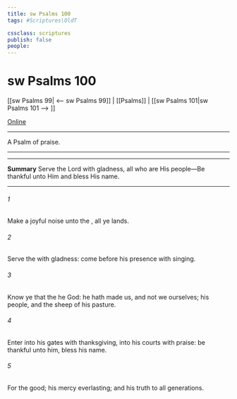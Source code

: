 ```yaml
---
title: sw Psalms 100
tags: #Scriptures\OldT

cssclass: scriptures
publish: false
people:
---
```


# sw Psalms 100
[[sw Psalms 99| <-- sw Psalms 99]] | [[Psalms]] | [[sw Psalms 101|sw Psalms 101 --> ]]

[Online](https://churchofjesuschrist.org/study/scriptures/ot/ps/100?lang=eng)

---
A Psalm of praise.

---

---
__Summary__
Serve the Lord with gladness, all who are His people—Be thankful unto Him and bless His name.

---
###### 1 
Make a joyful noise unto the , all ye lands.

###### 2 
Serve the  with gladness: come before his presence with singing.

###### 3 
Know ye that the  he  God:  he  hath made us, and not we ourselves;  his people, and the sheep of his pasture.

###### 4 
Enter into his gates with thanksgiving,  into his courts with praise: be thankful unto him,  bless his name.

###### 5 
For the   good; his mercy  everlasting; and his truth  to all generations.

